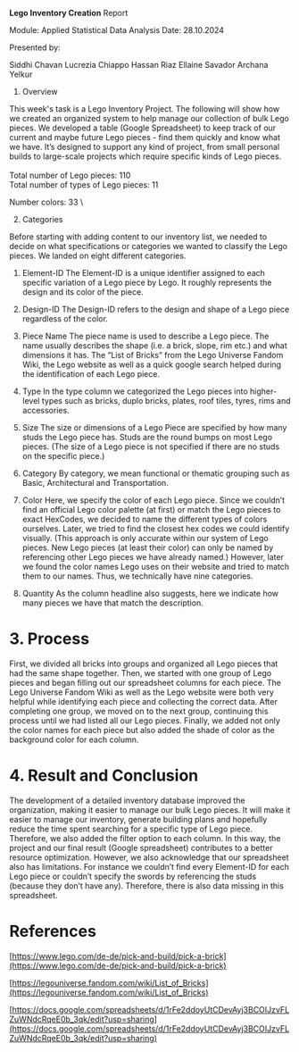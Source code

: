  **Lego Inventory Creation**
 Report

Module: Applied Statistical Data Analysis
Date: 28.10.2024

Presented by: 


Siddhi Chavan
Lucrezia Chiappo
Hassan Riaz 
Ellaine Savador
Archana Yelkur




1. Overview

This week's task is a Lego Inventory Project. The following will show how we created an organized system to help manage our collection of bulk Lego pieces. We developed a table (Google Spreadsheet) to keep track of our current and maybe future Lego pieces - find them quickly and know what we have. It’s designed to support any kind of project, from small personal builds to large-scale projects which require specific kinds of Lego pieces. \
 \
Total number of Lego pieces: 110 \
Total number of types of Lego pieces: 11

Number colors: 33 \




2. Categories

Before starting with adding content to our inventory list, we needed to decide on what specifications or categories we wanted to classify the Lego pieces. We landed on eight different categories. 



1. Element-ID
The Element-ID is a unique identifier assigned to each specific variation of a Lego piece by Lego. It roughly represents the design and its color of the piece.

2. Design-ID
The Design-ID refers to the design and shape of a Lego piece regardless of the color.

3. Piece Name
The piece name is used to describe a Lego piece. The name usually describes the shape (i.e. a brick, slope, rim etc.) and what dimensions it has. The “List of Bricks” from the Lego Universe Fandom Wiki, the Lego website as well as a quick google search helped during the identification of each Lego piece.

4. Type
In the type column we categorized the Lego pieces into higher-level types such as bricks, duplo bricks, plates, roof tiles, tyres, rims and accessories.

5. Size
The size or dimensions of a Lego Piece are specified by how many studs the Lego piece has. Studs are the round bumps on most Lego pieces. (The size of a Lego piece is not specified if there are no studs on the specific piece.)

6. Category
By category, we mean functional or thematic grouping such as Basic, Architectural and Transportation.

8. Color 
Here, we specify the color of each Lego piece. Since we couldn’t find an official Lego color palette (at first) or match the Lego pieces to exact HexCodes, we decided to name the different types of colors ourselves. Later, we tried to find the closest hex codes we could identify visually. (This approach is only accurate within our system of Lego pieces. New Lego pieces (at least their color) can only be named by referencing other Lego pieces we have already named.) However, later we found the color names Lego uses on their website and tried to match them to our names. Thus, we technically have nine categories. 

9. Quantity
As the column headline also suggests, here we indicate how many pieces we have that match the description.



# 3. Process

First, we divided all bricks into groups and organized all Lego pieces that had the same shape together. Then,  we started with one group of Lego pieces and began filling out our spreadsheet columns for each piece. The Lego Universe Fandom Wiki as well as the Lego website were both very helpful while identifying each piece and collecting the correct data. After completing one group, we moved on to the next group, continuing this process until we had listed all our Lego pieces. Finally, we added not only the color names for each piece but also added the shade of color as the background color for each column. 


# 4. Result and Conclusion 

The development of a detailed inventory database improved the organization, making it easier to manage our bulk Lego pieces. It will make it easier to manage our inventory, generate building plans and hopefully reduce the time spent searching for a specific type of Lego piece. Therefore, we also added the filter option to each column. In this way, the project and our final result (Google spreadsheet) contributes to a better resource optimization. However, we also acknowledge that our spreadsheet also has limitations. For instance we couldn’t find every Element-ID for each Lego piece or couldn’t specify the swords by referencing the studs (because they don’t have any). Therefore, there is also data missing in this spreadsheet. 


# References

[https://www.lego.com/de-de/pick-and-build/pick-a-brick](https://www.lego.com/de-de/pick-and-build/pick-a-brick)

[https://legouniverse.fandom.com/wiki/List_of_Bricks](https://legouniverse.fandom.com/wiki/List_of_Bricks)

[https://docs.google.com/spreadsheets/d/1rFe2ddoyUtCDevAyj3BCOIJzvFLZuWNdcRqeE0b_3qk/edit?usp=sharing](https://docs.google.com/spreadsheets/d/1rFe2ddoyUtCDevAyj3BCOIJzvFLZuWNdcRqeE0b_3qk/edit?usp=sharing)
